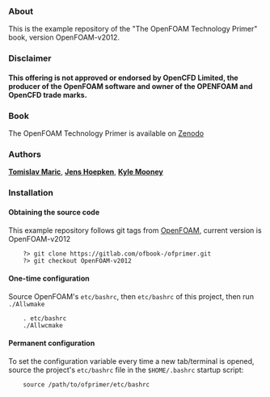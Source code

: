 ### About ###

This is the example repository of the "The OpenFOAM Technology Primer" book, version OpenFOAM-v2012.

### Disclaimer ###

#### This offering is not approved or endorsed by OpenCFD Limited, the producer of the OpenFOAM  software and owner of the OPENFOAM  and OpenCFD  trade marks. ####

### Book ### 

The OpenFOAM Technology Primer is available on [Zenodo](https://zenodo.org/record/4630596#.YFoT03WYVhE)

### Authors ###  

[**Tomislav Maric**](https://www.linkedin.com/in/marictomislav/), [**Jens Hoepken**](https://www.linkedin.com/in/jens-h%C3%B6pken-3b136511/), [**Kyle Mooney**](https://www.linkedin.com/in/kyle-mooney-85214216/)

### Installation ###

#### Obtaining the source code #### 

This example repository follows git tags from [OpenFOAM](https://develop.openfoam.com/Development/openfoam/), current version is OpenFOAM-v2012

```
    ?> git clone https://gitlab.com/ofbook-/ofprimer.git
    ?> git checkout OpenFOAM-v2012
```

#### One-time configuration ####

Source OpenFOAM's `etc/bashrc`, then `etc/bashrc` of this project, then run `./Allwmake` 

```
    . etc/bashrc
    ./Allwcmake
```

#### Permanent configuration ####

To set the configuration variable every time a new tab/terminal is opened, source the project's `etc/bashrc` file in the `$HOME/.bashrc` startup script:

```
    source /path/to/ofprimer/etc/bashrc
```
